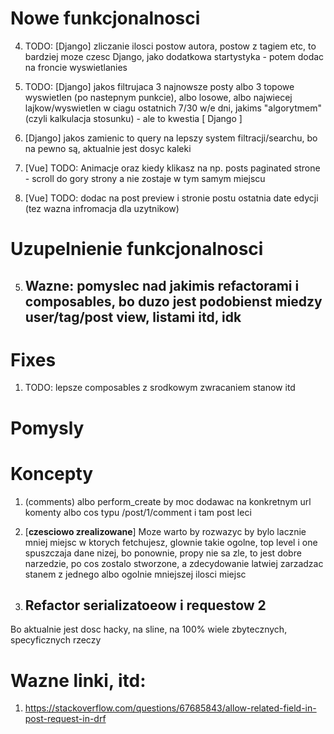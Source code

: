# Nowe funkcjonalnosci
4. TODO: [Django] zliczanie ilosci postow autora, postow z tagiem etc, to bardziej moze czesc Django, jako dodatkowa startystyka - potem dodac na froncie wyswietlanies
7. TODO: [Django] jakos filtrujaca 3 najnowsze posty albo 3 topowe wyswietlen (po nastepnym punkcie), albo losowe, albo najwiecej lajkow/wyswietlen w ciagu ostatnich 7/30 w/e dni, jakims "algorytmem" (czyli kalkulacja stosunku) - ale to kwestia [ Django ]

8. [Django] jakos zamienic to query na lepszy system filtracji/searchu,
   bo na pewno są, aktualnie jest dosyc kaleki

9. [Vue] TODO: Animacje oraz kiedy klikasz na np. posts paginated strone - scroll do gory strony a nie zostaje w tym samym miejscu

10. [Vue] TODO: dodac na post preview i stronie postu ostatnia date edycji (tez wazna infromacja dla uzytnikow)

# Uzupelnienie funkcjonalnosci

5. ## Wazne: pomyslec nad jakimis refactorami i composables, bo duzo jest podobienst miedzy user/tag/post view, listami itd, idk

# Fixes
1. TODO: lepsze composables z srodkowym zwracaniem stanow itd 

# Pomysly

# Koncepty
1. (comments) albo perform_create by moc dodawac na konkretnym url komenty albo cos typu /post/1/comment i tam post leci

2. [**czesciowo zrealizowane**] Moze warto by rozwazyc by bylo lacznie mniej miejsc w ktorych fetchujesz, glownie takie ogolne, top level i one spuszczaja dane nizej, bo ponownie, propy nie sa zle, to jest dobre narzedzie, po cos zostalo stworzone, a zdecydowanie latwiej zarzadzac stanem z jednego albo ogolnie mniejszej ilosci miejsc


5. ## Refactor serializatoeow i requestow 2
Bo aktualnie jest dosc hacky, na sline, na 100% wiele zbytecznych, specyficznych rzeczy

# Wazne linki, itd:
1. https://stackoverflow.com/questions/67685843/allow-related-field-in-post-request-in-drf
